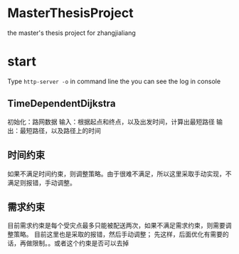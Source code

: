 # MasterThesisProject
the master's thesis project for zhangjialiang


# start
Type `http-server -o` in command line 
the you can see the log in console


## TimeDependentDijkstra
初始化：路网数据
输入：根据起点和终点，以及出发时间，计算出最短路径
输出：最短路径，以及路径上的时间

## 时间约束
如果不满足时间约束，则调整策略。由于很难不满足，所以这里采取手动实现，不满足则报错，手动调整。

## 需求约束
目前需求约束是每个受灾点最多只能被配送两次，如果不满足需求约束，则需要调整策略。
目前这里也是采取的报错，然后手动调整；
先这样，后面优化有需要的话，再做限制。。或者这个约束是否可以去掉
